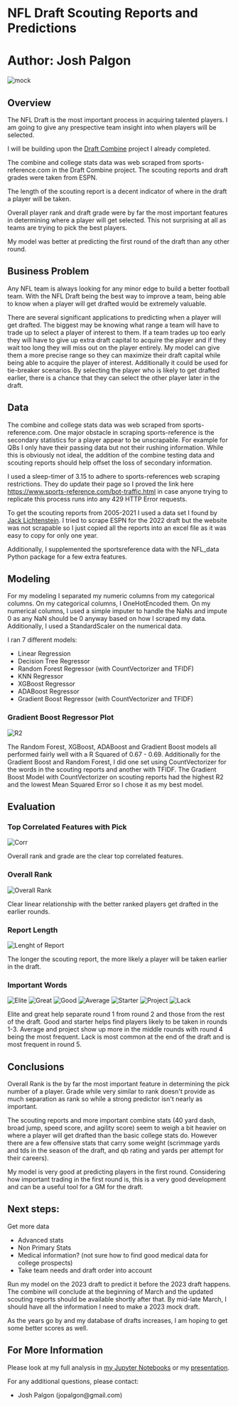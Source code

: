 # NFL Draft Scouting Reports and Predictions

# **Author**: Josh Palgon

![mock](./Images/mock22.jpg)


## Overview

The NFL Draft is the most important process in acquiring talented players. I am going to give any prespective team insight into when players will be selected.

I will be building upon the [Draft Combine](https://github.com/jpalgon/Draft_Stats) project I already completed.

The combine and college stats data was web scraped from sports-reference.com in the Draft Combine project. The scouting reports and draft grades were taken from ESPN.

The length of the scouting report is a decent indicator of where in the draft a player will be taken.

Overall player rank and draft grade were by far the most important features in determining where a player will get selected. This not surprising at all as teams are trying to pick the best players. 

My model was better at predicting the first round of the draft than any other round.

## Business Problem

Any NFL team is always looking for any minor edge to build a better football team. With the NFL Draft being the best way to improve a team, being able to know when a player will get drafted would be extremely valuable.

There are several significant applications to predicting when a player will get drafted. The biggest may be knowing what range a team will have to trade up to select a player of interest to them. If a team trades up too early they will have to give up extra draft capital to acquire the player and if they wait too long they will miss out on the player entirely. My model can give them a more precise range so they can maximize their draft capital while being able to acquire the player of interest. Additionally it could be used for tie-breaker scenarios. By selecting the player who is likely to get drafted earlier, there is a chance that they can select the other player later in the draft.

## Data

The combine and college stats data was web scraped from sports-reference.com. One major obstacle in scraping sports-reference is the secondary statistics for a player appear to be unscrapable. For example for QBs I only have their passing data but not their rushing information. While this is obviously not ideal, the addition of the combine testing data and scouting reports should help offset the loss of secondary information.

I used a sleep-timer of 3.15 to adhere to sports-references web scraping restrictions. They do update their page so I proved the link here https://www.sports-reference.com/bot-traffic.html in case anyone trying to replicate this process runs into any 429 HTTP Error requests.

To get the scouting reports from 2005-2021 I used a data set I found by [Jack Lichtenstein](https://www.kaggle.com/datasets/jacklichtenstein/espn-nfl-draft-prospect-data). I tried to scrape ESPN for the 2022 draft but the website was not scrapable so I just copied all the reports into an excel file as it was easy to copy for only one year.

Additionally, I supplemented the sportsreference data with the NFL_data Python package for a few extra features.

## Modeling

For my modeling I separated my numeric columns from my categorical columns. On my categorical columns, I OneHotEncoded them. On my numerical columns, I used a simple imputer to handle the NaNs and impute 0 as any NaN should be 0 anyway based on how I scraped my data. Additionally, I used a StandardScaler on the numerical data.

I ran 7 different models:
- Linear Regression
- Decision Tree Regressor
- Random Forest Regressor (with CountVectorizer and TFIDF)
- KNN Regressor
- XGBoost Regressor
- ADABoost Regressor
- Gradient Boost Regressor (with CountVectorizer and TFIDF)

### Gradient Boost Regressor Plot
![R2](./Images/r2.png)

The Random Forest, XGBoost, ADABoost and Gradient Boost models all performed fairly well with a R Squared of 0.67 - 0.69. Additionally for the Gradient Boost and Random Forest, I did one set using CountVectorizer for the words in the scouting reports and another with TFIDF. The Gradient Boost Model with CountVectorizer on scouting reports had the highest R2 and the lowest Mean Squared Error so I chose it as my best model. 

## Evaluation

### Top Correlated Features with Pick
![Corr](./Images/corr.png)

Overall rank and grade are the clear top correlated features. 

### Overall Rank
![Overall Rank](./Images/ovr_rank.png)

Clear linear relationship with the better ranked players get drafted in the earlier rounds.

### Report Length
![Lenght of Report](./Images/len.png)

The longer the scouting report, the more likely a player will be taken earlier in the draft.

### Important Words
![Elite](./Images/elite.png)
![Great](./Images/great.png)
![Good](./Images/good.png)
![Average](./Images/average.png)
![Starter](./Images/starter.png)
![Project](./Images/project.png)
![Lack](./Images/lack.png)

Elite and great help separate round 1 from round 2 and those from the rest of the draft. Good and starter helps find players likely to be taken in rounds 1-3. Average and project show up more in the middle rounds with round 4 being the most frequent. Lack is most common at the end of the draft and is most frequent in round 5.

## Conclusions

Overall Rank is the by far the most important feature in determining the pick number of a player. Grade while very similar to rank doesn't provide as much separation as rank so while a strong predictor isn't nearly as important.

The scouting reports and more important combine stats (40 yard dash, broad jump, speed score, and agility score) seem to weigh a bit heavier on where a player will get drafted than the basic college stats do. However there are a few offensive stats that carry some weight (scrimmage yards and tds in the season of the draft, and qb rating and yards per attempt for their careers). 

My model is very good at predicting players in the first round. Considering how important trading in the first round is, this is a very good development and can be a useful tool for a GM for the draft.

## Next steps:

Get more data
- Advanced stats
- Non Primary Stats
- Medical information? (not sure how to find good medical data for college prospects)
- Take team needs and draft order into account

Run my model on the 2023 draft to predict it before the 2023 draft happens. The combine will conclude at the beginning of March and the updated scouting reports should be available shortly after that. By mid-late March, I should have all the information I need to make a 2023 mock draft.

As the years go by and my database of drafts increases, I am hoping to get some better scores as well.

## For More Information

Please look at my full analysis in [my Jupyter Notebooks](https://github.com/jpalgon/draft_scouting/Notebooks) or my [presentation](./Draft_Scouting.pdf).

For any additional questions, please contact:

<ul>
    <li>Josh Palgon (jopalgon@gmail.com)</li>
</ul>

